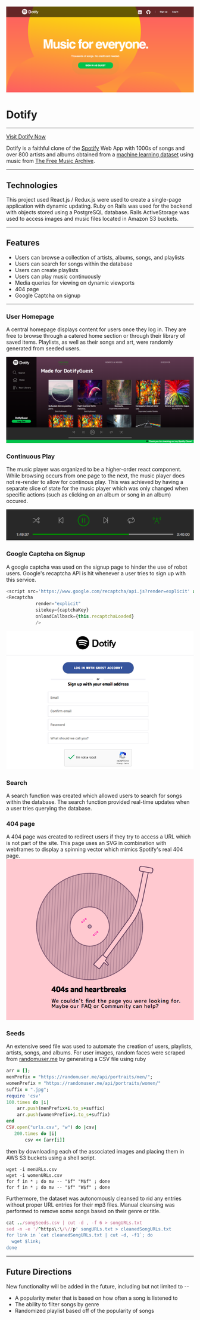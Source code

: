 ![splash page](https://github.com/jolivier92/dotify/blob/master/app/assets/images/splashpage.png)
# Dotify
---

[Visit Dotify Now](https://dotifyio.herokuapp.com)

Dotify is a faithful clone of the [Spotify](https://open.spotify.com/browse/featured) Web App with 1000s of songs and over 800 artists and albums obtained from a [machine learning dataset](https://arxiv.org/abs/1612.01840) using music from [The Free Music Archive](https://freemusicarchive.org).
 
----

## Technologies

This project used React.js / Redux.js were used to create a single-page application with dynamic updating. Ruby on Rails was used for the backend with objects stored using a PostgreSQL database. Rails ActiveStorage was used to access images and music files located in Amazon S3 buckets. 

---

## Features

- Users can browse a collection of artists, albums, songs, and playlists
- Users can search for songs within the database
- Users can create playlists
- Users can play music continuously
- Media queries for viewing on dynamic viewports
- 404 page
- Google Captcha on signup

---

### User Homepage

A central homepage displays content for users once they log in. They are free to browse through a catered home section or through their library of saved items. Playlists, as well as their songs and art, were randomly generated from seeded users. 

![homepage](https://github.com/jolivier92/dotify/blob/master/app/assets/images/userpage.png)

### Continuous Play

The music player was organized to be a higher-order react component. While browsing occurs from one page to the next, the music player does not re-render to allow for continous play. This was achieved by having a separate slice of state for the music player which was only changed when specific actions (such as clicking on an album or song in an album) occured.

![now playing](https://github.com/jolivier92/dotify/blob/master/app/assets/images/continuous_play.png)

### Google Captcha on Signup

A google captcha was used on the signup page to hinder the use of robot users. Google's recaptcha API is hit whenever a user tries to sign up with this service.
```javascript
<script src='https://www.google.com/recaptcha/api.js?render=explicit' async defer></script>
<Recaptcha
           render="explicit"
           sitekey={captchaKey}
           onloadCallback={this.recaptchaLoaded}
           />
```

![Signup captcha](https://github.com/jolivier92/dotify/blob/master/app/assets/images/signup.png)

### Search

A search function was created which allowed users to search for songs within the database. The search function provided real-time updates when a user tries querying the database.

### 404 page

A 404 page was created to redirect users if they try to access a URL which is not part of the site. This page uses an SVG in combination with webframes to display a spinning vector which mimics Spotify's real 404 page.
![404 captcha](https://github.com/jolivier92/dotify/blob/master/app/assets/images/404.png)


### Seeds

An extensive seed file was used to automate the creation of users, playlists, artists, songs, and albums.
For user images, random faces were scraped from [randomuser.me](https://randomuser.me) by generating a CSV file using ruby
```ruby 
arr = [];
menPrefix = "https://randomuser.me/api/portraits/men/";
womenPrefix = "https://randomuser.me/api/portraits/women/"
suffix = ".jpg";
require 'csv'
100.times do |i|
    arr.push(menPrefix+i.to_s+suffix)
    arr.push(womenPrefix+i.to_s+suffix)
end
CSV.open("urls.csv", "w") do |csv|
   200.times do |i|
       csv << [arr[i]]
```
then by downloading each of the associated images and placing them in AWS S3 buckets using a shell script.
```shell
wget -i menURLs.csv
wget -i womenURLs.csv
for f in * ; do mv -- "$f" "M$f" ; done
for f in * ; do mv -- "$f" "W$f" ; done
```
Furthermore, the dataset was autonomously cleansed to rid any entries without proper URL entries for their mp3 files. Manual cleansing was performed to remove some songs based on their genre or title.
```ruby
cat ../songSeeds.csv | cut -d , -f 6 > songURLs.txt
sed -n -e '/^https\:\/\//p' songURLs.txt > cleanedSongURLs.txt
for link in `cat cleanedSongURLs.txt | cut -d, -f1`; do
  wget $link;
done
```

---

## Future Directions

New functionality will be added in the future, including but not limited to --
- A popularity meter that is based on how often a song is listened to
- The ability to filter songs by genre
- Randomized playlist based off of the popularity of songs

